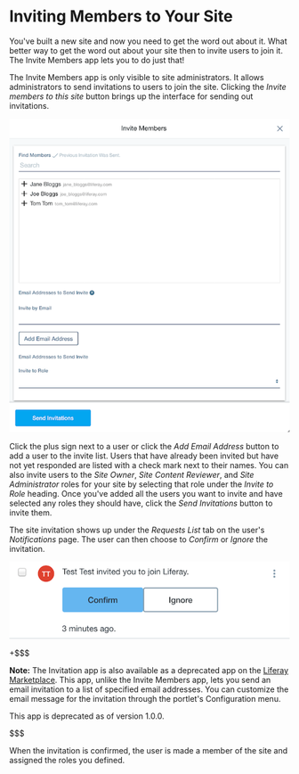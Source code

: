 # Inviting Members to Your Site [](id=inviting-members-to-your-site)

You've built a new site and now you need to get the word out about it. What 
better way to get the word out about your site then to invite users to join it. 
The Invite Members app lets you to do just that!

The Invite Members app is only visible to site administrators. It allows 
administrators to send invitations to users to join the site. Clicking the 
*Invite members to this site* button brings up the interface for sending out 
invitations.

![Figure 1: You can invite users by clicking the add sign next to the user's name.](../../../images/invite-members-dialog.png)

Click the plus sign next to a user or click the *Add Email Address* button to 
add a user to the invite list. Users that have already been invited but have not 
yet responded are listed with a check mark next to their names. You can also
invite users to the *Site Owner*, *Site Content Reviewer*, and 
*Site Administrator* roles for your site by selecting that role under the 
*Invite to Role* heading. Once you've added all the users you want to 
invite and have selected any roles they should have, click the *Send
Invitations* button to invite them.

The site invitation shows up under the *Requests List* tab on the user's
*Notifications* page. The user can then choose to *Confirm* or *Ignore* the 
invitation.

![Figure 2: You can confirm or ignore the invitation.](../../../images/invite-members-confirm.png)

+$$$

**Note:** The Invitation app is also available as a deprecated app on the 
[Liferay Marketplace](http://liferay.com/marketplace). This app, unlike the
Invite Members app, lets you send an email invitation to a list of specified
email addresses. You can customize the email message for the invitation through
the portlet's Configuration menu.

This app is deprecated as of version 1.0.0.

$$$

When the invitation is confirmed, the user is made a member of the site and
assigned the roles you defined. 

